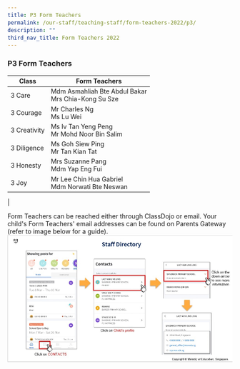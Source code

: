 ```yaml
---
title: P3 Form Teachers
permalink: /our-staff/teaching-staff/form-teachers-2022/p3/
description: ""
third_nav_title: Form Teachers 2022
---
```

### **P3 Form Teachers**

| Class| Form Teachers | 
| -------- | -------- |
| 3 Care | Mdm Asmahliah Bte Abdul Bakar <br> Mrs Chia-Kong Su Sze |
| 3 Courage | Mr Charles Ng <br> Ms Lu Wei |
| 3 Creativity | Ms Iv Tan Yeng Peng <br> Mr Mohd Noor Bin Salim  |
| 3 Diligence | Ms Goh Siew Ping <br> Mr Tan Kian Tat | 
| 3 Honesty | Mrs Suzanne Pang <br> Mdm Yap Eng Fui | 
| 3 Joy | Mr Lee Chin Hua Gabriel<br> Mdm Norwati Bte Neswan | 
|

Form Teachers can be reached either through ClassDojo or email. Your child's Form Teachers' email addresses can be found on Parents Gateway (refer to image below for a guide).
![](/images/PG-contacts2.jpg)